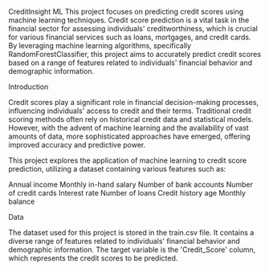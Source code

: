 CreditInsight ML
This project focuses on predicting credit scores using machine learning techniques. Credit score prediction is a vital task in the financial sector for assessing individuals' creditworthiness, which is crucial for various financial services such as loans, mortgages, and credit cards. By leveraging machine learning algorithms, specifically RandomForestClassifier, this project aims to accurately predict credit scores based on a range of features related to individuals' financial behavior and demographic information.

Introduction

Credit scores play a significant role in financial decision-making processes, influencing individuals' access to credit and their terms. Traditional credit scoring methods often rely on historical credit data and statistical models. However, with the advent of machine learning and the availability of vast amounts of data, more sophisticated approaches have emerged, offering improved accuracy and predictive power.

This project explores the application of machine learning to credit score prediction, utilizing a dataset containing various features such as:

Annual income
Monthly in-hand salary
Number of bank accounts
Number of credit cards
Interest rate
Number of loans
Credit history age
Monthly balance

Data

The dataset used for this project is stored in the train.csv file. It contains a diverse range of features related to individuals' financial behavior and demographic information. The target variable is the 'Credit_Score' column, which represents the credit scores to be predicted.

